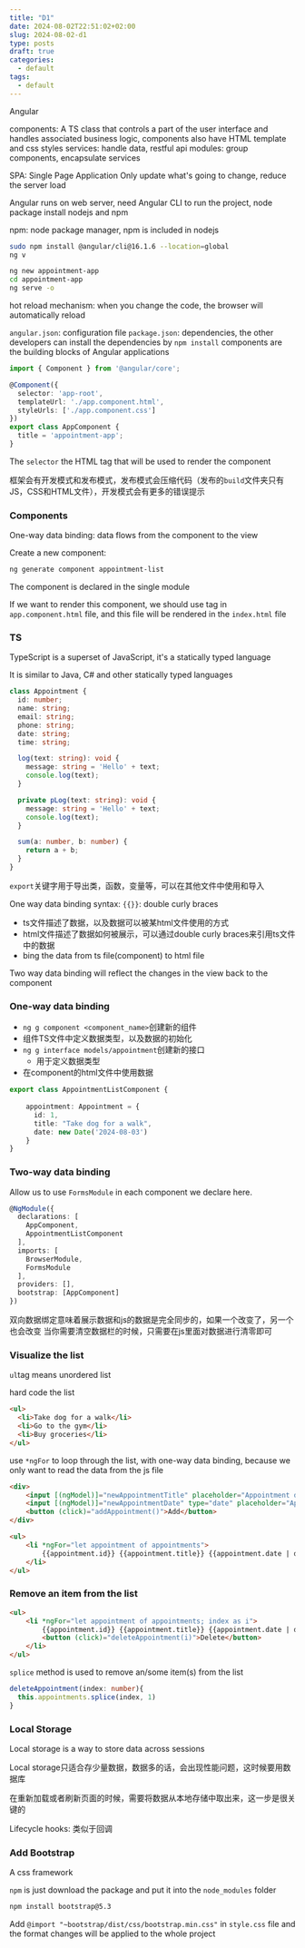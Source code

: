 ```yaml
---
title: "D1"
date: 2024-08-02T22:51:02+02:00
slug: 2024-08-02-d1
type: posts
draft: true
categories:
  - default
tags:
  - default
---
```


Angular

components: A TS class that controls a part of the user interface and handles associated business logic, components also have HTML template and css styles
services: handle data, restful api
modules: group components, encapsulate services

SPA: Single Page Application
Only update what's going to change, reduce the server load

Angular runs on web server, need Angular CLI to run the project, node package install nodejs and npm

npm: node package manager, npm is included in nodejs

```bash
sudo npm install @angular/cli@16.1.6 --location=global
ng v
```

```bash
ng new appointment-app
cd appointment-app
ng serve -o
```

hot reload mechanism: when you change the code, the browser will automatically reload

`angular.json`: configuration file
`package.json`: dependencies, the other developers can install the dependencies by `npm install`
components are the building blocks of Angular applications

```typescript
import { Component } from '@angular/core';

@Component({
  selector: 'app-root',
  templateUrl: './app.component.html',
  styleUrls: ['./app.component.css']
})
export class AppComponent {
  title = 'appointment-app';
}
```

The `selector` the HTML tag that will be used to render the component

框架会有开发模式和发布模式，发布模式会压缩代码（发布的`build`文件夹只有JS，CSS和HTML文件），开发模式会有更多的错误提示

### Components

One-way data binding: data flows from the component to the view

Create a new component:

```bash
ng generate component appointment-list
```

The component is declared in the single module

If we want to render this component, we should use tag in `app.component.html` file, and this file will be rendered in the `index.html` file

### TS

TypeScript is a superset of JavaScript, it's a statically typed language

It is similar to Java, C# and other statically typed languages

```typescript
class Appointment {
  id: number;
  name: string;
  email: string;
  phone: string;
  date: string;
  time: string;

  log(text: string): void {
    message: string = 'Hello' + text;
    console.log(text);
  }

  private pLog(text: string): void {
    message: string = 'Hello' + text;
    console.log(text);
  }

  sum(a: number, b: number) {
    return a + b;
  }
}
```

`export`关键字用于导出类，函数，变量等，可以在其他文件中使用和导入

One way data binding syntax: `{{}}`: double curly braces

- ts文件描述了数据，以及数据可以被某html文件使用的方式
- html文件描述了数据如何被展示，可以通过double curly braces来引用ts文件中的数据
- bing the data from ts file(component) to html file

Two way data binding will reflect the changes in the view back to the component

### One-way data binding

- `ng g component <component_name>`创建新的组件
- 组件TS文件中定义数据类型，以及数据的初始化
- `ng g interface models/appointment`创建新的接口
  - 用于定义数据类型
- 在component的html文件中使用数据

```typescript
export class AppointmentListComponent {
  
    appointment: Appointment = {
      id: 1,
      title: "Take dog for a walk",
      date: new Date('2024-08-03')
    }
}
```

### Two-way data binding

Allow us to use `FormsModule` in each component we declare here.

```typescript
@NgModule({
  declarations: [
    AppComponent,
    AppointmentListComponent
  ],
  imports: [
    BrowserModule,
    FormsModule
  ],
  providers: [],
  bootstrap: [AppComponent]
})
```

双向数据绑定意味着展示数据和js的数据是完全同步的，如果一个改变了，另一个也会改变
当你需要清空数据栏的时候，只需要在js里面对数据进行清零即可

### Visualize the list

`ul`tag means unordered list

hard code the list

```html
<ul>
  <li>Take dog for a walk</li>
  <li>Go to the gym</li>
  <li>Buy groceries</li>
</ul>
```

use `*ngFor` to loop through the list, with one-way data binding, because we only want to read the data from the js file

```html
<div>
    <input [(ngModel)]="newAppointmentTitle" placeholder="Appointment description">
    <input [(ngModel)]="newAppointmentDate" type="date" placeholder="Appointment date">
    <button (click)="addAppointment()">Add</button>
</div>

<ul>
    <li *ngFor="let appointment of appointments">
        {{appointment.id}} {{appointment.title}} {{appointment.date | date:'dd.MM.yyyy'}}
    </li>
</ul>
```

### Remove an item from the list

```html
<ul>
    <li *ngFor="let appointment of appointments; index as i">
        {{appointment.id}} {{appointment.title}} {{appointment.date | date:'dd.MM.yyyy'}}
        <button (click)="deleteAppointment(i)">Delete</button>
    </li>
</ul>
```

`splice` method is used to remove an/some item(s) from the list

```typescript
deleteAppointment(index: number){
  this.appointments.splice(index, 1)
}
```

### Local Storage

Local storage is a way to store data across sessions

Local storage只适合存少量数据，数据多的话，会出现性能问题，这时候要用数据库

在重新加载或者刷新页面的时候，需要将数据从本地存储中取出来，这一步是很关键的

Lifecycle hooks: 类似于回调

### Add Bootstrap

A css framework

`npm` is just download the package and put it into the `node_modules` folder

```bash
npm install bootstrap@5.3
```

Add `@import "~bootstrap/dist/css/bootstrap.min.css"` in `style.css` file and the format changes will be applied to the whole project